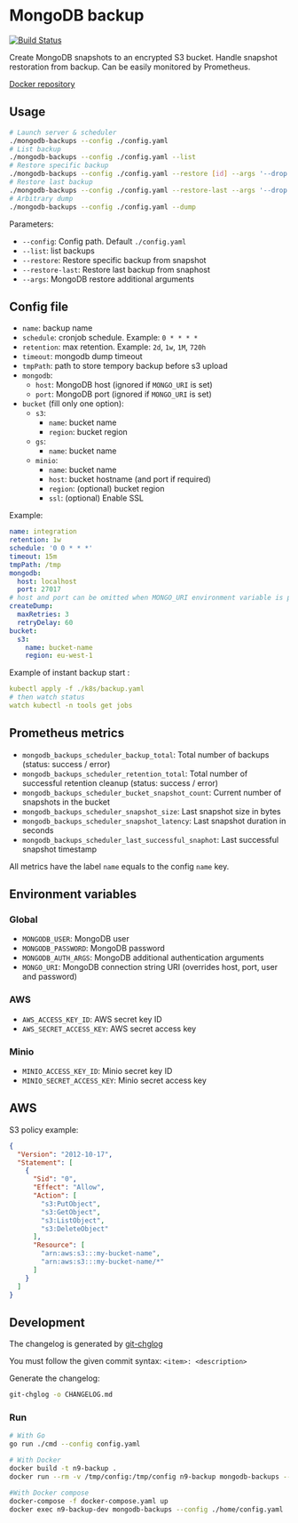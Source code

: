 # MongoDB backup

[![Build Status](https://travis-ci.org/neo9/mongodb-backups.svg?branch=master)](https://travis-ci.org/neo9/mongodb-backups)


Create MongoDB snapshots to an encrypted S3 bucket.
Handle snapshot restoration from backup.
Can be easily monitored by Prometheus.

[Docker repository](https://hub.docker.com/r/neo9sas/mongodb-backups)

## Usage

```bash
# Launch server & scheduler
./mongodb-backups --config ./config.yaml
# List backup
./mongodb-backups --config ./config.yaml --list
# Restore specific backup
./mongodb-backups --config ./config.yaml --restore [id] --args '--drop'
# Restore last backup
./mongodb-backups --config ./config.yaml --restore-last --args '--drop'
# Arbitrary dump
./mongodb-backups --config ./config.yaml --dump
```

Parameters:

- `--config`: Config path. Default `./config.yaml`
- `--list`: list backups
- `--restore`: Restore specific backup from snapshot
- `--restore-last`: Restore last backup from snaphost
- `--args`: MongoDB restore additional arguments

## Config file

- `name`: backup name
- `schedule`: cronjob schedule. Example: `0 * * * *`
- `retention`: max retention. Example: `2d`, `1w`, `1M`, `720h`
- `timeout`: mongodb dump timeout
- `tmpPath`: path to store tempory backup before s3 upload
- `mongodb`:
    - `host`: MongoDB host (ignored if `MONGO_URI` is set)
    - `port`: MongoDB port (ignored if `MONGO_URI` is set)
- `bucket` (fill only one option):
    - `s3`:
        - `name`: bucket name
        - `region`: bucket region
  - `gs`:
      - `name`: bucket name
  - `minio`:
      - `name`: bucket name
      - `host`: bucket hostname (and port if required)
      - `region`: (optional) bucket region
      - `ssl`: (optional) Enable SSL

Example:

```yaml
name: integration
retention: 1w
schedule: '0 0 * * *'
timeout: 15m
tmpPath: /tmp
mongodb:
  host: localhost
  port: 27017
# host and port can be omitted when MONGO_URI environment variable is provided
createDump:
  maxRetries: 3
  retryDelay: 60
bucket:
  s3:
    name: bucket-name
    region: eu-west-1
```

Example of instant backup start :

```yaml
kubectl apply -f ./k8s/backup.yaml
# then watch status
watch kubectl -n tools get jobs
```

## Prometheus metrics

- `mongodb_backups_scheduler_backup_total`: Total number of backups (status: success / error)
- `mongodb_backups_scheduler_retention_total`: Total number of successful retention cleanup (status: success / error)
- `mongodb_backups_scheduler_bucket_snapshot_count`: Current number of snapshots in the bucket
- `mongodb_backups_scheduler_snapshot_size`: Last snapshot size in bytes
- `mongodb_backups_scheduler_snapshot_latency`: Last snapshot duration in seconds
- `mongodb_backups_scheduler_last_successful_snaphot`: Last successful snapshot timestamp

All metrics have the label `name` equals to the config `name` key.

## Environment variables

### Global

- `MONGODB_USER`: MongoDB user
- `MONGODB_PASSWORD`: MongoDB password
- `MONGODB_AUTH_ARGS`: MongoDB additional authentication arguments
- `MONGO_URI`: MongoDB connection string URI (overrides host, port, user and password)

### AWS

- `AWS_ACCESS_KEY_ID`: AWS secret key ID
- `AWS_SECRET_ACCESS_KEY`: AWS secret access key

### Minio

- `MINIO_ACCESS_KEY_ID`: Minio secret key ID
- `MINIO_SECRET_ACCESS_KEY`: Minio secret access key

## AWS

S3 policy example:

```json
{
  "Version": "2012-10-17",
  "Statement": [
    {
      "Sid": "0",
      "Effect": "Allow",
      "Action": [
        "s3:PutObject",
        "s3:GetObject",
        "s3:ListObject",
        "s3:DeleteObject"
      ],
      "Resource": [
        "arn:aws:s3:::my-bucket-name",
        "arn:aws:s3:::my-bucket-name/*"
      ]
    }
  ]
}
```

## Development

The changelog is generated by [git-chglog](https://github.com/git-chglog/git-chglog)

You must follow the given commit syntax: `<item>: <description>`

Generate the changelog:
```sh
git-chglog -o CHANGELOG.md
```

### Run

```bash
# With Go
go run ./cmd --config config.yaml

# With Docker
docker build -t n9-backup .
docker run --rm -v /tmp/config:/tmp/config n9-backup mongodb-backups --config /tmp/config/config.yaml

#With Docker compose
docker-compose -f docker-compose.yaml up 
docker exec n9-backup-dev mongodb-backups --config ./home/config.yaml
```

